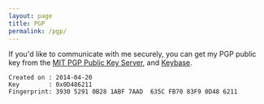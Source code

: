 ```yaml
---
layout: page
title: PGP
permalink: /pgp/
---
```


If you'd like to communicate with me securely, you can get my PGP public key from the [MIT PGP Public Key Server](http://pgp.mit.edu/pks/lookup?search=0x0D486211&op=index), and [Keybase](https://keybase.io/superkojiman).  

```
Created on : 2014-04-20
Key        : 0x0D486211
Fingerprint: 3930 5291 0B28 1ABF 7AAD  635C FB70 83F9 0D48 6211
```
